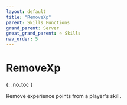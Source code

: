 ```yaml
---
layout: default
title: "RemoveXp"
parent: Skills Functions
grand_parent: Server
great_grand_parent: ⭐ Skills
nav_order: 5
---
```


# RemoveXp
{: .no_toc }

Remove experience points from a player's skill.